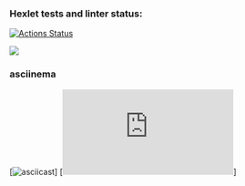 ### Hexlet tests and linter status:
[![Actions Status](https://github.com/SIDrus51/python-project-49/actions/workflows/hexlet-check.yml/badge.svg)](https://github.com/SIDrus51/python-project-49/actions)

<a href="https://codeclimate.com/github/SIDrus51/python-project-49/maintainability"><img src="https://api.codeclimate.com/v1/badges/50d053427c384add6e45/maintainability" /></a>

### asciinema
[![asciicast](https://asciinema.org/a/lcj8qPc4dpBotK7QGNwEnXRpi)]
[![asciicast](https://asciinema.org/a/kuGixQvxnl4MhH581kiJIM6hR.js)]
